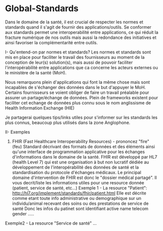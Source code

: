# Global-Standards
Dans le domaine de la santé, il est crucial de respecter les normes et standards quand il s'agit de fournir des applications/outils. Se conformer aux standards permet une interoperabilité entre applications, ce qui réduit la fracture numérique de nos outils mais aussi la redondance des initiatives et ainsi favoriser la complémentarité entre outils.

I- Qu'entend-on par normes et standards?
Les normes et standards sont mis en place pour faciliter le travail des fournisseurs au moment de la conception de leur(s) solution(s), mais aussi de pouvoir faciliter l'interopérabilité entre applications que ca concerne les acteurs externes ou le ministère de la santé (MoH).

Nous remarquons plein d'applications qui font la même chose mais sont incapables de s'échanger des données dans le but d'appuyer le MoH. Certains fournisseurs se voient obliger de faire un travail préalable pour assurer un partage/échange de données.
Plein de frameworks existent pour faciliter cet echange de données plus connu sous le nom anglissisme de Health Information Exchange (HIE)

Je partagerai quelques tips/links utiles pour s'informer sur les standards les plus connus, beaucoup plus utilisés dans la zone Anglophone.

II- Exemples
  1) FHIR (Fast Healthcare Interoperability Resources) - prononcez "fire"(feu)
    Standard décrivant des formats de données et des éléments ainsi qu'une interface de programmation applicative pour les échanges d'informations dans le domaine de la santé.
    FHIR est développé par HL7 (health Level 7) qui est une organisation à but non lucratif dédiée au développement de l'interopérabilité des données de santé et la standardisation du protocole d'échanges médicaux.
    Le principal domaine d'intervention de FHIR est donc le "dossier médical partagé".
    Il vous decrit/liste les informations utiles pour une resource donnée (patient, service de santé, etc...)
    Exemple 1 - La resource "Patient": http://hl7.org/implement/standards/fhir/patient.html
    Elle est décrite comme etant toute info administrative ou demographique sur un individu/animal recevant des soins ou des prestations de service de santé
  Donc les infos du patinet sont 
    identifiant
    active
    name
    telecom
    gender
    .....
   
   
   Exemple2 - La resource "Service de santé" 
    ...
    
